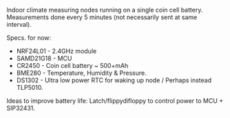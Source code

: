 Indoor climate measuring nodes running on a single coin cell battery. Measurements done every 5 minutes (not necessarily sent at same interval).


Specs. for now:


* NRF24L01 - 2.4GHz module
* SAMD21G18 - MCU
* CR2450 - Coin cell battery ~ 500+mAh
* BME280 - Temperature, Humidity & Pressure.
* DS1302 - Ultra low power RTC for waking up node / Perhaps instead TLP5010.




Ideas to improve battery life:
Latch/flippydifloppy to control power to MCU + SIP32431.

